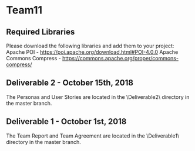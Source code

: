# Team11

## Required Libraries
Please download the following libraries and add them to your project:
Apache POI - https://poi.apache.org/download.html#POI-4.0.0
Apache Commons Compress - https://commons.apache.org/proper/commons-compress/

## Deliverable 2 - October 15th, 2018

The Personas and User Stories are located in the \Deliverable2\ directory in the master branch.

## Deliverable 1 - October 1st, 2018

The Team Report and Team Agreement are located in the \Deliverable1\ directory in the master branch.
